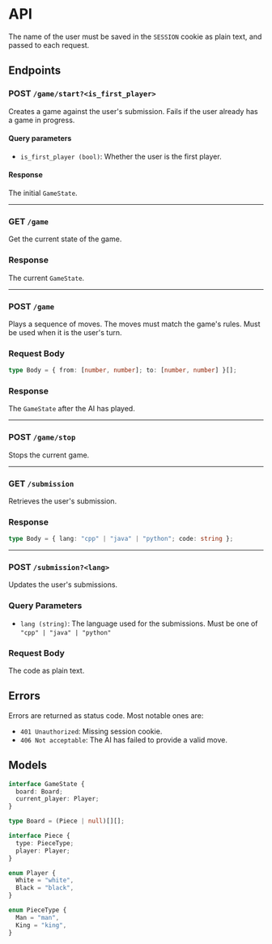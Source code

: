 # API

The name of the user must be saved in the `SESSION` cookie as plain text, and passed to each request.

## Endpoints

### POST `/game/start?<is_first_player>`

Creates a game against the user's submission. Fails if the user already has a game in progress.

#### Query parameters

- `is_first_player (bool)`: Whether the user is the first player.

#### Response

The initial `GameState`.

---

### GET `/game`

Get the current state of the game.

### Response

The current `GameState`.

---

### POST `/game`

Plays a sequence of moves. The moves must match the game's rules. Must be used when it is the user's turn.

### Request Body

```ts
type Body = { from: [number, number]; to: [number, number] }[];
```

### Response

The `GameState` after the AI has played.

---

### POST `/game/stop`

Stops the current game.

---

### GET `/submission`

Retrieves the user's submission.

### Response

```ts
type Body = { lang: "cpp" | "java" | "python"; code: string };
```

---

### POST `/submission?<lang>`

Updates the user's submissions.

### Query Parameters

- `lang (string)`: The language used for the submissions. Must be one of `"cpp" | "java" | "python"`

### Request Body

The code as plain text.

## Errors

Errors are returned as status code. Most notable ones are:

- `401 Unauthorized`: Missing session cookie.
- `406 Not acceptable`: The AI has failed to provide a valid move.

## Models

```ts
interface GameState {
  board: Board;
  current_player: Player;
}

type Board = (Piece | null)[][];

interface Piece {
  type: PieceType;
  player: Player;
}

enum Player {
  White = "white",
  Black = "black",
}

enum PieceType {
  Man = "man",
  King = "king",
}
```
